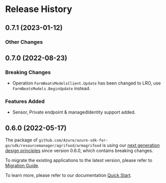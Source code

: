 # Release History

## 0.7.1 (2023-01-12)
### Other Changes


## 0.7.0 (2022-08-23)
### Breaking Changes

- Operation `FarmBeatsModelsClient.Update` has been changed to LRO, use `FarmBeatsModels.BeginUpdate` instead.

### Features Added

- Sensor, Private endpoint & managedIdentity support added.

## 0.6.0 (2022-05-17)

The package of `github.com/Azure/azure-sdk-for-go/sdk/resourcemanager/agrifood/armagrifood` is using our [next generation design principles](https://azure.github.io/azure-sdk/general_introduction.html) since version 0.6.0, which contains breaking changes.

To migrate the existing applications to the latest version, please refer to [Migration Guide](https://aka.ms/azsdk/go/mgmt/migration).

To learn more, please refer to our documentation [Quick Start](https://aka.ms/azsdk/go/mgmt).
